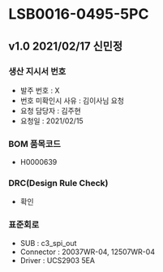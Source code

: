 # LSB0016-0495-5PC

## v1.0 2021/02/17 신민정

### 생산 지시서 번호
* 발주 번호 : X
* 번호 미확인시 사유 : 김이사님 요청
* 요청 담당자 : 김주현
* 요청일 : 2021/02/15

###  BOM 품목코드
* H0000639

### DRC(Design Rule Check)
* 확인

### 표준회로
* SUB : c3_spi_out
* Connector : 20037WR-04, 12507WR-04
* Driver : UCS2903 5EA
